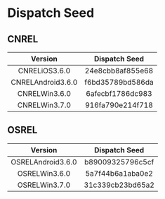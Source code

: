 # Dispatch Seed

## CNREL

| Version | Dispatch Seed |
| :-: | :-: |
| CNRELiOS3.6.0 | 24e8cbb8af855e68 |
| CNRELAndroid3.6.0 | f6bd35789bd586da |
| CNRELWin3.6.0 | 6afecbf1786dc983 |
| CNRELWin3.7.0 | 916fa790e214f718 |

## OSREL

| Version | Dispatch Seed |
| :-: | :-: |
| OSRELAndroid3.6.0 | b89009325796c5cf |
| OSRELWin3.6.0 | 5a7f44b6a1aba0e2 |
| OSRELWin3.7.0 | 31c339cb23bd65a2 |
